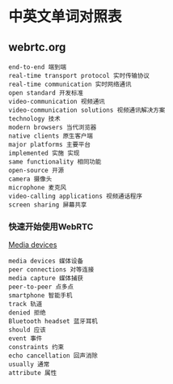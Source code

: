 # 中英文单词对照表
## webrtc.org
```
end-to-end 端到端
real-time transport protocol 实时传输协议
real-time communication 实时网络通讯
open standard 开发标准
video-communication 视频通讯
video-communication solutions 视频通讯解决方案
technology 技术
modern browsers 当代浏览器
native clients 原生客户端
major platforms 主要平台
implemented 实施 实现
same functionality 相同功能
open-source 开源
camera 摄像头
microphone 麦克风
video-calling applications 视频通话程序
screen sharing 屏幕共享
```

### 快速开始使用WebRTC
[Media devices](https://webrtc.org/getting-started/overview)
```
media devices 媒体设备
peer connections 对等连接
media capture 媒体捕获
peer-to-peer 点多点
smartphone 智能手机
track 轨道
denied 拒绝
Bluetooth headset 蓝牙耳机
should 应该
event 事件
constraints 约束
echo cancellation 回声消除
usually 通常
attribute 属性
```

